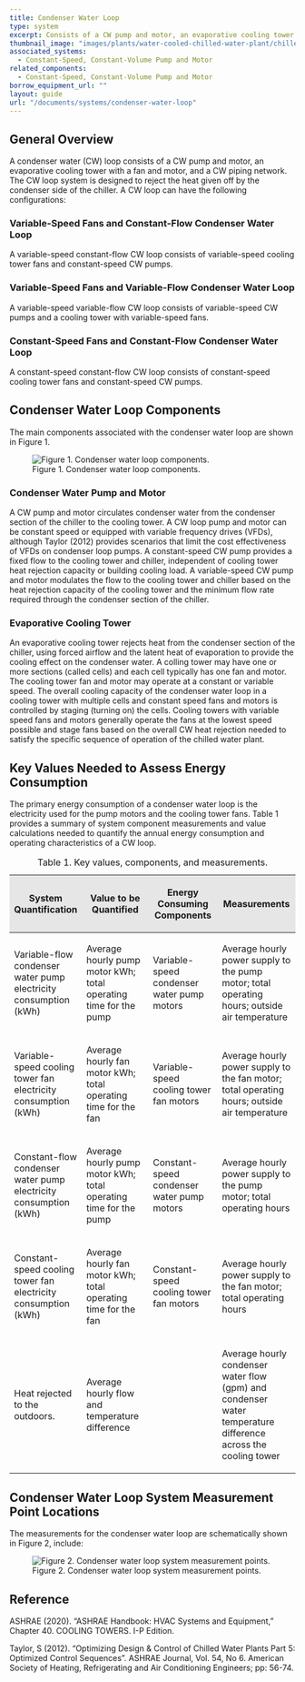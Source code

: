 ```yaml
---
title: Condenser Water Loop
type: system
excerpt: Consists of a CW pump and motor, an evaporative cooling tower with a fan and motor, and a CW piping network.
thumbnail_image: "images/plants/water-cooled-chilled-water-plant/chilled-water-plant-overview.jpeg"
associated_systems:
  - Constant-Speed, Constant-Volume Pump and Motor
related_components:
  - Constant-Speed, Constant-Volume Pump and Motor
borrow_equipment_url: ""
layout: guide
url: "/documents/systems/condenser-water-loop"
---
```


## General Overview

A condenser water (CW) loop consists of a CW pump and motor, an evaporative cooling tower with a fan and motor, and a CW piping network. The CW loop system is designed to reject the heat given off by the condenser side of the chiller. A CW loop can have the following configurations:

### Variable-Speed Fans and Constant-Flow Condenser Water Loop

A variable-speed constant-flow CW loop consists of variable-speed cooling tower fans and constant-speed CW pumps. 

### Variable-Speed Fans and Variable-Flow Condenser Water Loop

A variable-speed variable-flow CW loop consists of variable-speed CW pumps and a cooling tower with variable-speed fans. 

### Constant-Speed Fans and Constant-Flow Condenser Water Loop

A constant-speed constant-flow CW loop consists of constant-speed cooling tower fans and constant-speed CW pumps.

## Condenser Water Loop Components

The main components associated with the condenser water loop are shown in Figure 1.

<figure class="figure mb-3 mt-3">
  <img src="/images/systems/condenser-water-loop/CW-Loop-Diagram_ 11292022.jpg" class="figure-img img-fluid rounded zoom" alt="Figure 1. Condenser water loop components.">
  <figcaption class="figure-caption text-left">Figure 1. Condenser water loop components.</figcaption>
</figure>

### Condenser Water Pump and Motor
A CW pump and motor circulates condenser water from the condenser section of the chiller to the cooling tower. A CW loop pump and motor can be constant speed or equipped with variable frequency drives (VFDs), although Taylor (2012) provides scenarios that limit the cost effectiveness of VFDs on condenser loop pumps. 
A constant-speed CW pump provides a fixed flow to the cooling tower and chiller, independent of cooling tower heat rejection capacity or building cooling load. A variable-speed CW pump and motor modulates the flow to the cooling tower and chiller based on the heat rejection capacity of the cooling tower and the minimum flow rate required through the condenser section of the chiller.


### Evaporative Cooling Tower

An evaporative cooling tower rejects heat from the condenser section of the chiller, using forced airflow and the latent heat of evaporation to provide the cooling effect on the condenser water. A colling tower may have one or more sections (called cells) and each cell typically has one fan and motor. The cooling tower fan and motor may operate at a constant or variable speed. 
The overall cooling capacity of the condenser water loop in a cooling tower with multiple cells and constant speed fans and motors is controlled by staging (turning on) the cells. Cooling towers with variable speed fans and motors generally operate the fans at the lowest speed possible and stage fans based on the overall CW heat rejection needed to satisfy the specific sequence of operation of the chilled water plant. 

## Key Values Needed to Assess Energy Consumption

The primary energy consumption of a condenser water loop is the electricity used for the pump motors and the cooling tower fans. Table 1 provides a summary of system component measurements and value calculations needed to quantify the annual energy consumption and operating characteristics of a CW loop.

<table cellspacing="0" cellpadding="7">
    <caption>Table 1. Key values, components, and measurements.</caption>
    <thead>
        <tr>
            <th width="17.699115044247787%" bgcolor="#e7e6e6">
                <p><strong>System Quantification</strong></p>
            </th>
            <th width="26.902654867256636%" bgcolor="#e7e6e6">
                <p><strong>Value to be Quantified</strong></p>
            </th>
            <th width="26.371681415929203%" bgcolor="#e7e6e6">
                <p><strong>Energy Consuming Components</strong></p>
            </th>
            <th width="29.02654867256637%" bgcolor="#e7e6e6">
                <p><strong>Measurements</strong></p>
            </th>
        </tr>
    </thead>
    <tbody>
        <tr>
            <td width="17.699115044247787%">
                <p>Variable-flow condenser water pump electricity consumption (kWh)</p>
            </td>
            <td width="26.902654867256636%">
                <p>Average hourly pump motor kWh; total operating time for the pump</p>
            </td>
            <td width="26.371681415929203%">
                <p>Variable-speed condenser water pump motors</p>
            </td>
            <td width="29.02654867256637%">
                <p>Average hourly power supply to the pump motor; total operating hours; outside air temperature</p>
            </td>
        </tr>
        <tr>
            <td width="17.699115044247787%">
                <p>Variable-speed cooling tower fan electricity consumption (kWh)</p>
            </td>
            <td width="26.902654867256636%">
                <p>Average hourly fan motor kWh; total operating time for the fan</p>
            </td>
            <td width="26.371681415929203%">
                <p>Variable-speed cooling tower fan motors</p>
            </td>
            <td width="29.02654867256637%">
                <p>Average hourly power supply to the fan motor; total operating hours; outside air temperature</p>
            </td>
        </tr>
        <tr>
            <td width="17.699115044247787%">
                <p>Constant-flow condenser water pump electricity consumption (kWh)</p>
            </td>
            <td width="26.902654867256636%">
                <p>Average hourly pump motor kWh; total operating time for the pump</p>
            </td>
            <td width="26.371681415929203%">
                <p>Constant-speed condenser water pump motors</p>
            </td>
            <td width="29.02654867256637%">
                <p>Average hourly power supply to the pump motor; total operating hours</p>
            </td>
        </tr>
        <tr>
            <td width="17.699115044247787%">
                <p>Constant-speed cooling tower fan electricity consumption (kWh)</p>
            </td>
            <td width="26.902654867256636%">
                <p>Average hourly fan motor kWh; total operating time for the fan</p>
            </td>
            <td width="26.371681415929203%">
                <p>Constant-speed cooling tower fan motors</p>
            </td>
            <td width="29.02654867256637%">
                <p>Average hourly power supply to the fan motor; total operating hours</p>
            </td>
        </tr>
        <tr>
            <td width="17.699115044247787%">
                <p>Heat rejected to the outdoors.</p>
            </td>
            <td width="26.902654867256636%">
                <p>Average hourly flow and temperature difference&nbsp;</p>
            </td>
            <td width="26.371681415929203%">
                <p><br></p>
            </td>
            <td width="29.02654867256637%">
                <p>Average hourly condenser water flow (gpm) and condenser water temperature difference across the cooling tower</p>
            </td>
        </tr>
    </tbody>
</table>

## Condenser Water Loop System Measurement Point Locations

The measurements for the condenser water loop are schematically shown in Figure 2, include:

<figure class="figure mb-3 mt-3">
  <img src="/images/systems/condenser-water-loop/CW-Loop-Diagram-with-MP_ 11292022.jpg" class="figure-img img-fluid rounded zoom" alt="Figure 2. Condenser water loop system measurement points.">
  <figcaption class="figure-caption text-left">Figure 2. Condenser water loop system measurement points.</figcaption>
</figure>

## Reference

ASHRAE (2020). “ASHRAE Handbook: HVAC Systems and Equipment,” Chapter 40. COOLING TOWERS. I-P Edition.

Taylor, S (2012). “Optimizing Design & Control of Chilled Water Plants Part 5: Optimized Control Sequences”. ASHRAE Journal, Vol. 54, No 6. American Society of Heating, Refrigerating and Air Conditioning Engineers; pp: 56-74.